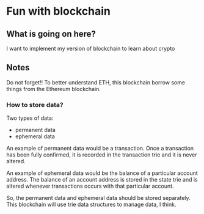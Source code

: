 # Fun with blockchain

## What is going on here?
I want to implement my version of blockchain to learn about crypto 

## Notes
Do not forget!!
To better understand ETH, this blockchain borrow some things from the Ethereum blockchain.

### How to store data?
Two types of data:
 - permanent data
 - ephemeral data

An example of permanent data would be a transaction. Once a transaction has been fully confirmed, it is recorded in the transaction trie and it is never altered.

An example of ephemeral data would be the balance of a particular account address. The balance of an account address is stored in the state trie and is altered whenever transactions occurs with that particular account.

So, the permanent data and ephemeral data should be stored separately. This blockchain will use trie data structures to manage data, I think.


